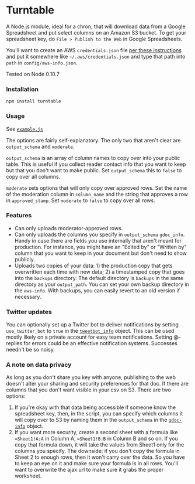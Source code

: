 # Turntable

A Node.js module, ideal for a chron, that will download data from a Google Spreadsheet and put select columns on an Amazon S3 bucket. To get your spreadsheet key, do `File > Publish to the Web` in Google Spreadsheets.

You'll want to create an AWS `credentials.json` file [per these instructions](http://docs.aws.amazon.com/AWSJavaScriptSDK/guide/configuring.html) and put it somewhere like `~/.aws/credentials.json` and type that path into `path` in `config/aws-info.json`.

Tested on Node 0.10.7

### Installation
````
npm install turntable
````


### Usage

See <code>[example.js](https://github.com/mhkeller/gdoc-to-s3/blob/master/examples/example.js)</code>

The options are fairly self-explanatory. The only two that aren't clear are `output_schema` and `moderate`.

`output_schema` is an array of column names to copy over into your public table. This is useful if you collect reader contact info that you want to keep but that you don't want to make public. Set `output_schema` this to `false` to copy over all columns.

`moderate` sets options that will only copy over approved rows. Set the name of the moderation column in `column_name` and the string that approves a row in `approved_stamp`. Set `moderate` to `false` to copy over all rows.


### Features
* Can only uploads moderator-approved rows.
* Can only uploads the columns you specify in ``output_schema`` `gdoc_info`. Handy in case there are fields you use internally that aren't meant for production. For instance, you might have an "Edited by" or "Written by" column that you want to keep in your document but don't need to show publicly.
* Uploads two copies of your data: 1) the production copy that gets overwritten each time with new data; 2) a timestamped copy that goes into the `backups` directory. The default directory is `backups` in the same directory as your `output_path`. You can set your own backup directory in the `aws-info`. With backups, you can easily revert to an old version if necessary.


### Twitter updates
You can optionally set up a Twitter bot to deliver notifications by setting ``use_twitter_bot`` to ``true`` in the <code>[tweetbot_info](https://github.com/mhkeller/gdoc-to-s3/blob/master/examples/example.js)</code> object. This can be used mostly likely on a private account for easy team notifications. Setting @-replies for errors could be an effective notification systems. Successes needn't be so noisy.

### A note on data privacy
As long as you don't share you key with anyone, publishing to the web doesn't alter your sharing and security preferences for that doc. If there are columns that you don't want visible in your csv on S3. There are two options:

1. If you're okay with that data being accessible if someone know the spreadsheet key, then, in the script, you can specify which columns it will copy over to S3 by naming them in the <code>output_schema</code> in the <code>[gdoc-info](https://github.com/mhkeller/gdoc-to-s3/blob/master/examples/example.js)</code> object.
2. If you want more security, create a second sheet with a formula like <code>=Sheet1!A:A</code> in Column A, <code>=Sheet1!B:B</code> in Column B and so on. If you copy that formula down, it will take the values from Sheet1 only for the columns you specify. The downside: if you don't copy the formula in Sheet 2 to enough rows, then it won't carry over the data. So you have to keep an eye on it and make sure your formula is in all rows. You'll want to overwrite the ajax url to make sure it grabs the proper worksheet.